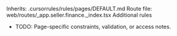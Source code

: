 Inherits: .cursorrules/rules/pages/DEFAULT.md
Route file: web/routes/_app.seller.finance._index.tsx
Additional rules
- TODO: Page-specific constraints, validation, or access notes.
